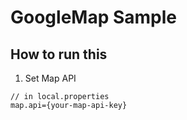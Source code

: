 # GoogleMap Sample

## How to run this

1. Set Map API
```
// in local.properties
map.api={your-map-api-key}
```
